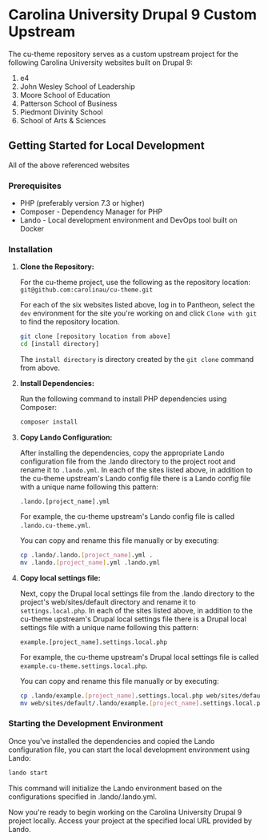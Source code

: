 # Carolina University Drupal 9 Custom Upstream

The cu-theme repository serves as a custom upstream project for the following Carolina University websites built on Drupal 9:

1. e4
1. John Wesley School of Leadership
1. Moore School of Education
1. Patterson School of Business
1. Piedmont Divinity School
1. School of Arts & Sciences

## Getting Started for Local Development

All of the above referenced websites

### Prerequisites

- PHP (preferably version 7.3 or higher)
- Composer - Dependency Manager for PHP
- Lando - Local development environment and DevOps tool built on Docker

### Installation

1. **Clone the Repository:**

    For the cu-theme project, use the following as the repository location: `git@github.com:carolinau/cu-theme.git`

    For each of the six websites listed above, log in to Pantheon, select the `dev` environment for the site you're working on and click `Clone with git` to find the repository location.

    ```bash
    git clone [repository location from above]
    cd [install directory]
    ```

    The `install directory` is directory created by the `git clone` command from above.

2. **Install Dependencies:**

    Run the following command to install PHP dependencies using Composer:

    ```bash
    composer install
    ```

3. **Copy Lando Configuration:**

    After installing the dependencies, copy the appropriate Lando configuration file from the .lando directory to the project root and rename it to `.lando.yml`. In each of the sites listed above, in addition to the cu-theme upstream's Lando config file there is a Lando config file with a unique name following this pattern:

    `.lando.[project_name].yml`

    For example, the cu-theme upstream's Lando config file is called `.lando.cu-theme.yml`.

    You can copy and rename this file manually or by executing:

    ```bash
    cp .lando/.lando.[project_name].yml .
    mv .lando.[project_name].yml .lando.yml
    ```

4. **Copy local settings file:**

    Next, copy the Drupal local settings file from the .lando directory to the project's web/sites/default directory and rename it to `settings.local.php`. In each of the sites listed above, in addition to the cu-theme upstream's Drupal local settings file there is a Drupal local settings file with a unique name following this pattern:

    `example.[project_name].settings.local.php`

    For example, the cu-theme upstream's Drupal local settings file is called `example.cu-theme.settings.local.php`.

    You can copy and rename this file manually or by executing:

    ```bash
    cp .lando/example.[project_name].settings.local.php web/sites/default
    mv web/sites/default/.lando/example.[project_name].settings.local.php web/sites/default/settings.local.php
    ```

### Starting the Development Environment

Once you've installed the dependencies and copied the Lando configuration file, you can start the local development environment using Lando:

```bash
lando start
```

This command will initialize the Lando environment based on the configurations specified in .lando/.lando.yml.

Now you're ready to begin working on the Carolina University Drupal 9 project locally. Access your project at the specified local URL provided by Lando.
